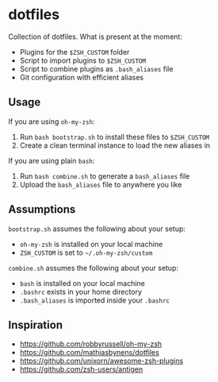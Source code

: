 # dotfiles

Collection of dotfiles. What is present at the moment:

- Plugins for the `$ZSH_CUSTOM` folder
- Script to import plugins to `$ZSH_CUSTOM`
- Script to combine plugins as `.bash_aliases` file
- Git configuration with efficient aliases

## Usage

If you are using `oh-my-zsh`:

1. Run `bash bootstrap.sh` to install these files to `$ZSH_CUSTOM`
2. Create a clean terminal instance to load the new aliases in

If you are using plain `bash`:

1. Run `bash combine.sh` to generate a `bash_aliases` file
2. Upload the `bash_aliases` file to anywhere you like

## Assumptions

`bootstrap.sh` assumes the following about your setup:

- `oh-my-zsh` is installed on your local machine
- `ZSH_CUSTOM` is set to `~/.oh-my-zsh/custom`

`combine.sh` assumes the following about your setup:

- `bash` is installed on your local machine
- `.bashrc` exists in your home directory
- `.bash_aliases` is imported inside your `.bashrc`

## Inspiration

- https://github.com/robbyrussell/oh-my-zsh
- https://github.com/mathiasbynens/dotfiles
- https://github.com/unixorn/awesome-zsh-plugins
- https://github.com/zsh-users/antigen
